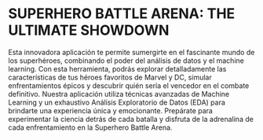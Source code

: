 # SUPERHERO BATTLE ARENA: THE ULTIMATE SHOWDOWN

Esta innovadora aplicación te permite sumergirte en el fascinante mundo de los superhéroes, combinando el poder del análisis de datos y el machine learning. Con esta herramienta, podrás explorar detalladamente las características de tus héroes favoritos de Marvel y DC, simular enfrentamientos épicos y descubrir quién sería el vencedor en el combate definitivo. 
Nuestra aplicación utiliza técnicas avanzadas de Machine Learning y un exhaustivo Análisis Exploratorio de Datos (EDA) para brindarte una experiencia única y emocionante. 
Prepárate para experimentar la ciencia detrás de cada batalla y disfruta de la adrenalina de cada enfrentamiento en la Superhero Battle Arena.